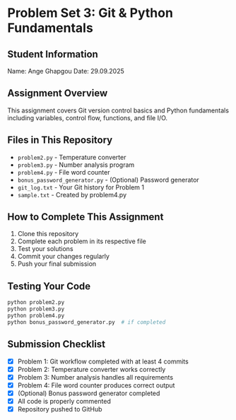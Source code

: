 # Problem Set 3: Git & Python Fundamentals

## Student Information
Name: Ange Ghapgou
Date: 29.09.2025

## Assignment Overview
This assignment covers Git version control basics and Python fundamentals including variables, control flow, functions, and file I/O.

## Files in This Repository
- `problem2.py` - Temperature converter
- `problem3.py` - Number analysis program
- `problem4.py` - File word counter
- `bonus_password_generator.py` - (Optional) Password generator
- `git_log.txt` - Your Git history for Problem 1
- `sample.txt` - Created by problem4.py

## How to Complete This Assignment

1. Clone this repository
2. Complete each problem in its respective file
3. Test your solutions
4. Commit your changes regularly
5. Push your final submission

## Testing Your Code
```bash
python problem2.py
python problem3.py
python problem4.py
python bonus_password_generator.py  # if completed
```

## Submission Checklist
- [X] Problem 1: Git workflow completed with at least 4 commits
- [X] Problem 2: Temperature converter works correctly
- [X] Problem 3: Number analysis handles all requirements
- [X] Problem 4: File word counter produces correct output
- [X] (Optional) Bonus password generator completed
- [X] All code is properly commented
- [X] Repository pushed to GitHub